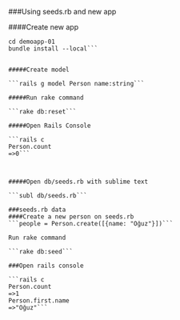 ###Using seeds.rb and new app 

####Create new app
```rails new demoapp-01 -B -T
cd demoapp-01
bundle install --local```


#####Create model 

```rails g model Person name:string```

#####Run rake command 

```rake db:reset```

#####Open Rails Console

```rails c
Person.count
=>0```



#####Open db/seeds.rb with sublime text

```subl db/seeds.rb```

###seeds.rb data 
####Create a new person on seeds.rb
```people = Person.create([{name: "Oğuz"}])```

Run rake command

```rake db:seed```

###Open rails console

```rails c
Person.count
=>1
Person.first.name
=>"Oğuz"```




